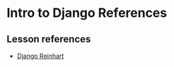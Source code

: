 <h1>
  <span class="headline">Intro to Django</span>
  <span class="subhead">References</span>
</h1>

## Lesson references

- [Django Reinhart](https://en.wikipedia.org/wiki/Django_Reinhardt)
